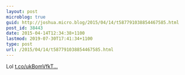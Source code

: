 ```yaml
---
layout: post
microblog: true
guid: http://joshua.micro.blog/2015/04/14/t587791038854467585.html
post_id: 38443
date: 2015-04-14T12:34:38+1100
lastmod: 2019-07-30T17:41:34+1100
type: post
url: /2015/04/14/t587791038854467585.html
---
```

Lol [t.co/ukBomVfkT...](http://t.co/ukBomVfkTy)
